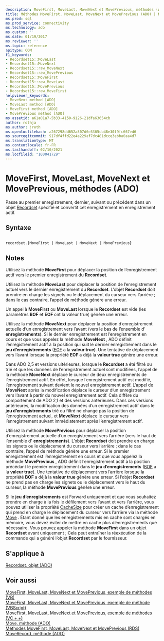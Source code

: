 ```yaml
---
description: MoveFirst, MoveLast, MoveNext et MovePrevious, méthodes (ADO)
title: Méthodes MoveFirst, MoveLast, MoveNext et MovePrevious (ADO) | Microsoft Docs
ms.prod: sql
ms.prod_service: connectivity
ms.technology: ado
ms.custom: ''
ms.date: 01/19/2017
ms.reviewer: ''
ms.topic: reference
apitype: COM
f1_keywords:
- Recordset15::MoveLast
- Recordset15::MoveNext
- Recordset15::raw_MoveNext
- Recordset15::raw_MovePrevious
- Recordset15::MoveFirst
- Recordset15::raw_MoveLast
- Recordset15::MovePrevious
- Recordset15::raw_MoveFirst
helpviewer_keywords:
- MoveNext method [ADO]
- MoveLast method [ADO]
- MoveFirst method [ADO]
- MovePrevious method [ADO]
ms.assetid: a61a01a7-5b33-4150-9126-21dfa63654cb
author: rothja
ms.author: jroth
ms.openlocfilehash: a267298dd652a307d6e3365cb48e30f9fc667ed6
ms.sourcegitcommit: 917df4ffd22e4a229af7dc481dcce3ebba0aa4d7
ms.translationtype: MT
ms.contentlocale: fr-FR
ms.lasthandoff: 02/10/2021
ms.locfileid: "100041729"
---
```

# <a name="movefirst-movelast-movenext-and-moveprevious-methods-ado"></a>MoveFirst, MoveLast, MoveNext et MovePrevious, méthodes (ADO)
Passe au premier enregistrement, dernier, suivant ou précédent dans un objet [Recordset](./recordset-object-ado.md) spécifié et convertit cet enregistrement en enregistrement actif.  
  
## <a name="syntax"></a>Syntaxe  
  
```  
  
recordset.{MoveFirst | MoveLast | MoveNext | MovePrevious}  
```  
  
## <a name="remarks"></a>Notes  
 Utilisez la méthode **MoveFirst** pour déplacer la position de l’enregistrement actif vers le premier enregistrement du **Recordset**.  
  
 Utilisez la méthode **MoveLast** pour déplacer la position de l’enregistrement actuel vers le dernier enregistrement du **Recordset**. L’objet **Recordset** doit prendre en charge les signets ou le déplacement du curseur vers l’arrière ; dans le cas contraire, l’appel de méthode génère une erreur.  
  
 Un appel à **MoveFirst** ou **MoveLast** lorsque le **Recordset** est vide (les paramètres **BOF** et **EOF** ont la valeur true) génère une erreur.  
  
 Utilisez la méthode **MoveNext** pour déplacer la position d’enregistrement actuelle d’un enregistrement vers l’avant (vers le bas de l’ensemble d' **enregistrements**). Si le dernier enregistrement est l’enregistrement en cours et que vous appelez la méthode **MoveNext** , ADO définit l’enregistrement actif à la position qui suit le dernier enregistrement dans le **jeu d’enregistrements** ([EOF](./bof-eof-properties-ado.md) a la **valeur true**). Une tentative de déplacement vers l’avant lorsque la propriété **EOF** a déjà la **valeur true** génère une erreur.  
  
 Dans ADO 2,5 et versions ultérieures, lorsque le **Recordset** a été filtré ou trié et que les données de l’enregistrement actuel sont modifiées, l’appel de la méthode **MoveNext** déplace le curseur de deux enregistrements de l’enregistrement actif. En effet, lorsque l’enregistrement actif est modifié, l’enregistrement suivant devient le nouvel enregistrement actif. L’appel de **MoveNext** après la modification déplace le curseur d’un enregistrement vers l’avant à partir du nouvel enregistrement actif. Cela diffère du comportement de ADO 2,1 et des versions antérieures. Dans ces versions antérieures, la modification des données d’un enregistrement actif dans le **jeu d’enregistrements** trié ou filtré ne change pas la position de l’enregistrement actuel, et **MoveNext** déplace le curseur vers l’enregistrement suivant immédiatement après l’enregistrement actif.  
  
 Utilisez la méthode **MovePrevious** pour déplacer la position d’enregistrement actuelle d’un enregistrement vers l’arrière (vers le haut de l’ensemble d' **enregistrements**). L’objet **Recordset** doit prendre en charge les signets ou le déplacement du curseur vers l’arrière ; dans le cas contraire, l’appel de méthode génère une erreur. Si le premier enregistrement est l’enregistrement en cours et que vous appelez la méthode **MovePrevious** , ADO définit l’enregistrement actif à la position précédant le premier enregistrement dans le **jeu d’enregistrements** ([BOF](./bof-eof-properties-ado.md) a la **valeur true**). Une tentative de déplacement vers l’arrière lorsque la propriété **BOF** a déjà la **valeur true** génère une erreur. Si l’objet **Recordset** ne prend pas en charge les signets ou le déplacement vers le haut du curseur, la méthode **MovePrevious** génère une erreur.  
  
 Si le **jeu d’enregistrements** est Forward uniquement et que vous souhaitez prendre en charge à la fois le défilement vers l’avant et vers l’arrière, vous pouvez utiliser la propriété [CacheSize](./cachesize-property-ado.md) pour créer un cache d’enregistrement qui prend en charge le déplacement du curseur vers l’arrière via la méthode [Move](./move-method-ado.md) . Étant donné que les enregistrements mis en cache sont chargés en mémoire, vous devez éviter de mettre en cache plus d’enregistrements que nécessaire. Vous pouvez appeler la méthode **MoveFirst** dans un objet **Recordset** avant uniquement ; Cela peut entraîner la réexécution de la commande qui a généré l’objet **Recordset** par le fournisseur.  
  
## <a name="applies-to"></a>S'applique à  
 [Recordset, objet (ADO)](./recordset-object-ado.md)  
  
## <a name="see-also"></a>Voir aussi  
 [MoveFirst, MoveLast, MoveNext et MovePrevious, exemple de méthodes (VB)](./movefirst-movelast-movenext-and-moveprevious-methods-example-vb.md)   
 [MoveFirst, MoveLast, MoveNext et MovePrevious, exemple de méthode (VBScript)](./movefirst-movelast-movenext-and-moveprevious-methods-example-vbscript.md)   
 [MoveFirst, MoveLast, MoveNext et MovePrevious, exemple de méthodes (VC + +)](./movefirst-movelast-movenext-and-moveprevious-methods-example-vc.md)   
 [Move, méthode (ADO)](./move-method-ado.md)   
 [Méthodes MoveFirst, MoveLast, MoveNext et MovePrevious (RDS)](../rds-api/movefirst-movelast-movenext-and-moveprevious-methods-rds.md)   
 [MoveRecord, méthode (ADO)](./moverecord-method-ado.md)